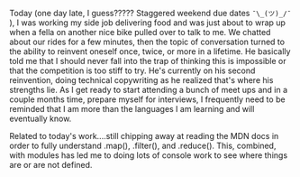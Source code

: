 Today (one day late, I guess?????  Staggered weekend due dates
  ``¯\_(ツ)_/¯`` ), I was working my side job delivering food and was just about to wrap up when a fella on another nice bike pulled over to talk to me.  We chatted about our rides for a few minutes, then the topic of conversation turned to the ability to reinvent oneself once, twice, or more in a lifetime.  He basically told me that I should never fall into the trap of thinking this is impossible or that the competition is too stiff to try.  He's currently on his second reinvention, doing technical copywriting as he realized that's where his strengths lie.  As I get ready to start attending a bunch of meet ups and in a couple months time, prepare myself for interviews, I frequently need to be reminded that I am more than the languages I am learning and will eventually know.  

  Related to today's work....still chipping away at reading the MDN docs in order to fully understand .map(), .filter(), and .reduce().  This, combined, with modules has led me to doing lots of console work to see where things are or are not defined.
